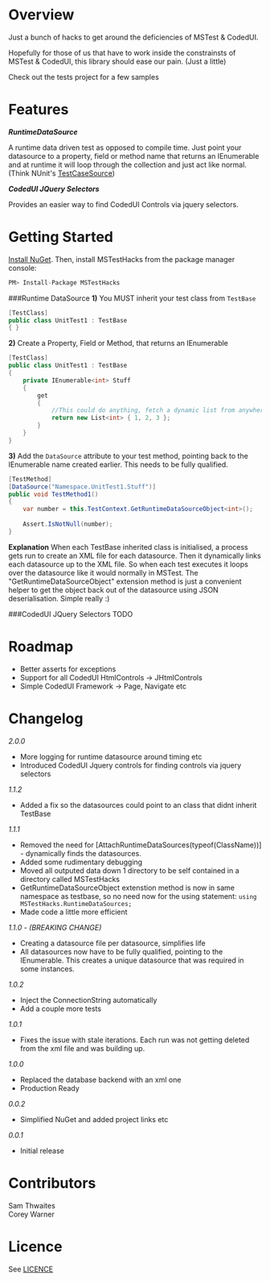 Overview
==========================================================================
Just a bunch of hacks to get around the deficiencies of MSTest & CodedUI. 

Hopefully for those of us that have to work inside the constrainsts of MSTest & CodedUI, this library should ease our pain. (Just a little) 

Check out the tests project for a few samples

Features
==========================================================================
***RuntimeDataSource***

A runtime data driven test as opposed to compile time. Just point your datasource to a property, field or method name that returns an IEnumerable and at runtime it will loop through the collection and just act like normal. (Think NUnit's [TestCaseSource](http://nunit.org/index.php?p=testCaseSource&r=2.5))

***CodedUI JQuery Selectors***

Provides an easier way to find CodedUI Controls via jquery selectors.

Getting Started
==========================================================================
[Install NuGet](http://docs.nuget.org/docs/start-here/installing-nuget). Then, install MSTestHacks from the package manager console:
```csharp
PM> Install-Package MSTestHacks
``` 

###Runtime DataSource
**1)** You MUST inherit your test class from `TestBase`
```csharp
[TestClass]
public class UnitTest1 : TestBase
{ }
```

**2)** Create a Property, Field or Method, that returns an IEnumerable<T>
```csharp
[TestClass]
public class UnitTest1 : TestBase
{
    private IEnumerable<int> Stuff
    {
        get
        {
            //This could do anything, fetch a dynamic list from anywhere....
            return new List<int> { 1, 2, 3 };
        }
    }
}
```

**3)** Add the `DataSource` attribute to your test method, pointing back to the IEnumerable<T> name created earlier. This needs to be fully qualified.
```csharp
[TestMethod]
[DataSource("Namespace.UnitTest1.Stuff")]
public void TestMethod1()
{
    var number = this.TestContext.GetRuntimeDataSourceObject<int>();
    
    Assert.IsNotNull(number);
}
```
**Explanation**
When each TestBase inherited class is initialised, a process gets run to create an XML file for each datasource. Then it dynamically links each datasource up to the XML file. So 
when each test executes it loops over the datasource like it would normally in MSTest. The "GetRuntimeDataSourceObject" extension method is just a convenient helper to get 
the object back out of the datasource using JSON deserialisation. Simple really :)

###CodedUI JQuery Selectors
TODO

Roadmap
==========================================================================
* Better asserts for exceptions
* Support for all CodedUI HtmlControls -> JHtmlControls
* Simple CodedUI Framework -> Page, Navigate etc

Changelog
==========================================================================
*2.0.0*
- More logging for runtime datasource around timing etc
- Introduced CodedUI Jquery controls for finding controls via jquery selectors

*1.1.2*
- Added a fix so the datasources could point to an class that didnt inherit TestBase

*1.1.1*
- Removed the need for [AttachRuntimeDataSources(typeof(ClassName))] - dynamically finds the datasources.
- Added some rudimentary debugging
- Moved all outputed data down 1 directory to be self contained in a directory called MSTestHacks
- GetRuntimeDataSourceObject<T> extenstion method is now in same namespace as testbase, so no need now for the using statement: `using MSTestHacks.RuntimeDataSources;` 
- Made code a little more efficient

*1.1.0 - (BREAKING CHANGE)*
- Creating a datasource file per datasource, simplifies life
- All datasources now have to be fully qualified, pointing to the IEnumerable<T>. This creates a unique datasource that was required in some instances. 

*1.0.2*
- Inject the ConnectionString automatically
- Add a couple more tests

*1.0.1*
- Fixes the issue with stale iterations. Each run was not getting deleted from the xml file and was building up. 

*1.0.0*
- Replaced the database backend with an xml one
- Production Ready

*0.0.2*
- Simplified NuGet and added project links etc

*0.0.1*
- Initial release

Contributors
==========================================================================
Sam Thwaites    
Corey Warner

Licence
==========================================================================
See [LICENCE](https://github.com/Thwaitesy/MSTestHacks/blob/master/LICENCE)
